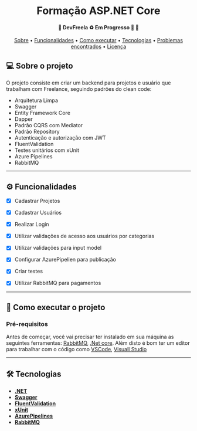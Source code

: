 <h1 align="center">
  Formação ASP.NET Core
</h1>

<h4 align="center">
	🚧  DevFreela ♻️ Em Progresso 🚀 🚧
</h4>

<p align="center">
 <a href="#-sobre-o-projeto">Sobre</a> •
 <a href="#-funcionalidades">Funcionalidades</a> •
 <a href="#-como-executar-o-projeto">Como executar</a> •
 <a href="#-tecnologias">Tecnologias</a> •
 <a href="#-problemas-encontrados">Problemas encontrados</a> •
 <a href="#user-content--licença">Licença</a>
</p>

## 💻 Sobre o projeto

O projeto consiste em criar um backend para projetos e usuário que trabalham com Freelance, seguindo padrões do clean code:
- Arquitetura Limpa
- Swagger
- Entity Framework Core
- Dapper
- Padrão CQRS com Mediator
- Padrão Repository
- Autenticação e autorização com JWT
- FluentValidation
- Testes unitários com xUnit
- Azure Pipelines
- RabbitMQ

---

## ⚙️ Funcionalidades
- [X] Cadastrar Projetos
- [X] Cadastrar Usuários
- [X] Realizar Login
- [X] Utilizar validações de acesso aos usuários por categorias
- [X] Utilizar validações para input model
- [X] Configurar AzurePipelien para publicação
- [X] Criar testes
- [X] Utilizar RabbitMQ para pagamentos


---

## 🚀 Como executar o projeto

### Pré-requisitos

Antes de começar, você vai precisar ter instalado em sua máquina as seguintes ferramentas:
[RabbitMQ](https://www.rabbitmq.com/), [.Net core](https://dotnet.microsoft.com/en-us/download/dotnet/5.0).
Além disto é bom ter um editor para trabalhar com o código como [VSCode](https://code.visualstudio.com/), [Visuall Studio](https://visualstudio.microsoft.com/pt-br/downloads/)


---

## 🛠 Tecnologias

- **[.NET](https://dotnet.microsoft.com/en-us/)**
- **[Swagger](https://dotnet.microsoft.comhttps://swagger.io/)**
- **[FluentValidation](https://fluentvalidation.net/)**
- **[xUnit](https://xunit.net/)**
- **[AzurePipelines](https://azure.microsoft.com/pt-br/services/devops/pipelines/)**
- **[RabbitMQ](https://www.rabbitmq.com/)**






